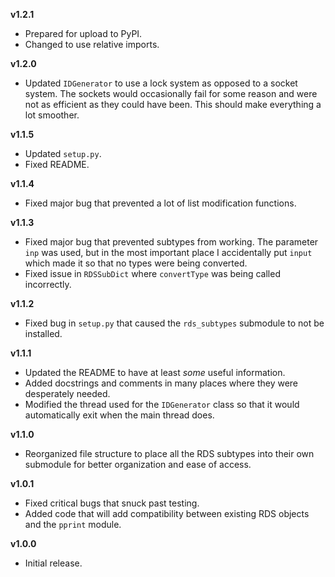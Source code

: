 **v1.2.1**
* Prepared for upload to PyPI.
* Changed to use relative imports.

**v1.2.0**
* Updated `IDGenerator` to use a lock system as opposed to a socket system. The sockets would occasionally fail for some reason and were not as efficient as they could have been. This should make everything a lot smoother.

**v1.1.5**
* Updated `setup.py`.
* Fixed README.

**v1.1.4**
* Fixed major bug that prevented a lot of list modification functions.

**v1.1.3**
* Fixed major bug that prevented subtypes from working. The parameter `inp` was used, but in the most important place I accidentally put `input` which made it so that no types were being converted.
* Fixed issue in `RDSSubDict` where `convertType` was being called incorrectly.

**v1.1.2**
* Fixed bug in `setup.py` that caused the `rds_subtypes` submodule to not be installed.

**v1.1.1**
* Updated the README to have at least *some* useful information.
* Added docstrings and comments in many places where they were desperately needed.
* Modified the thread used for the `IDGenerator` class so that it would automatically exit when the main thread does.

**v1.1.0**
* Reorganized file structure to place all the RDS subtypes into their own submodule for better organization and ease of access.

**v1.0.1**
* Fixed critical bugs that snuck past testing.
* Added code that will add compatibility between existing RDS objects and the `pprint` module.

**v1.0.0**
* Initial release.
